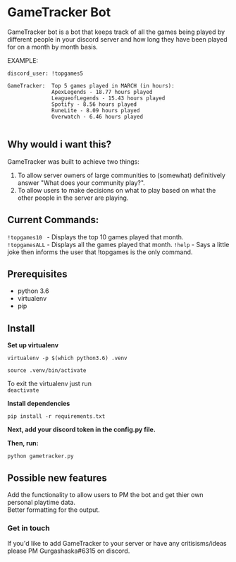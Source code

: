 # GameTracker Bot

GameTracker bot is a bot that keeps track of all the games being played by different people in your discord server and how long they 
have been played for on a month by month basis.

EXAMPLE:
```
discord_user: !topgames5

GameTracker:  Top 5 games played in MARCH (in hours):
              ApexLegends - 18.77 hours played
              LeagueofLegends - 15.43 hours played
              Spotify - 8.56 hours played
              RuneLite - 8.09 hours played
              Overwatch - 6.46 hours played
             
```

## Why would i want this?

GameTracker was built to achieve two things:  
1. To allow server owners of large communities to (somewhat) definitively answer "What does your community play?".  
2. To allow users to make decisions on what to play based on what the other people in the server are playing.

## Current Commands:  
`!topgames10 ` - Displays the top 10 games played that month.  
`!topgamesALL` -  Displays all the games played that month.
`!help` -  Says a little joke then informs the user that !topgames is the only command.

## Prerequisites
* python 3.6
* virtualenv
* pip

## Install


**Set up virtualenv**

`virtualenv -p $(which python3.6) .venv`

`source .venv/bin/activate`

 To exit the virtualenv just run  
`deactivate`
 

**Install dependencies**

`pip install -r requirements.txt`

**Next, add your discord token in the config.py file.**

**Then, run:**

`python gametracker.py`

## Possible new features

Add the functionality to allow users to PM the bot and get thier own personal playtime data.  
Better formatting for the output.

### Get in touch
If you'd like to add GameTracker to your server or have any critisisms/ideas please PM Gurgashaska#6315 on discord.
